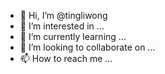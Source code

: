 - 👋 Hi, I’m @tingliwong
- 👀 I’m interested in ...
- 🌱 I’m currently learning ...
- 💞️ I’m looking to collaborate on ...
- 📫 How to reach me ...

<!---
tingliwong/tingliwong is a ✨ special ✨ repository because its `README.md` (this file) appears on your GitHub profile.
You can click the Preview link to take a look at your changes.
--->

